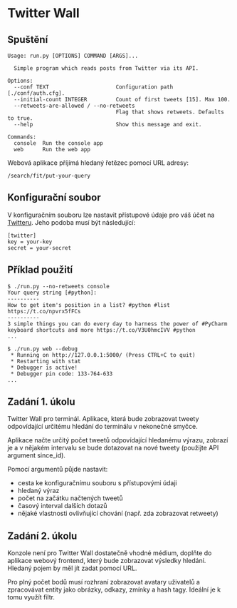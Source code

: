 # Twitter Wall

## Spuštění

```
Usage: run.py [OPTIONS] COMMAND [ARGS]...

  Simple program which reads posts from Twitter via its API.

Options:
  --conf TEXT                     Configuration path [./conf/auth.cfg].
  --initial-count INTEGER         Count of first tweets [15]. Max 100.
  --retweets-are-allowed / --no-retweets
                                  Flag that shows retweets. Defaults to true.
  --help                          Show this message and exit.

Commands:
  console  Run the console app
  web      Run the web app
```

Webová aplikace příjímá hledaný řetězec pomocí URL adresy:

```
/search/fit/put-your-query
```

## Konfigurační soubor

V konfiguračním souboru lze nastavit přístupové údaje pro váš účet na [Twitteru](https://twitter.com/). Jeho podoba musí být následující:

```
[twitter]
key = your-key
secret = your-secret
```

## Příklad použití

```
$ ./run.py --no-retweets console
Your query string [#python]: 
----------
How to get item's position in a list? #python #list https://t.co/npvrx5fFCs
----------
3 simple things you can do every day to harness the power of #PyCharm keyboard shortcuts and more https://t.co/V3U0hmcIVV #python
...
```

```
$ ./run.py web --debug
 * Running on http://127.0.0.1:5000/ (Press CTRL+C to quit)
 * Restarting with stat
 * Debugger is active!
 * Debugger pin code: 133-764-633
...
```

## Zadání 1. úkolu

Twitter Wall pro terminál. Aplikace, která bude zobrazovat tweety odpovídající určitému hledání do terminálu v nekonečné smyčce.

Aplikace načte určitý počet tweetů odpovídající hledanému výrazu, zobrazí je a v nějakém intervalu se bude dotazovat na nové tweety (použijte API argument since_id).
	
Pomocí argumentů půjde nastavit:

* cesta ke konfiguračnímu souboru s přístupovými údaji
* hledaný výraz
* počet na začátku načtených tweetů
* časový interval dalších dotazů
* nějaké vlastnosti ovlivňující chování (např. zda zobrazovat retweety)

## Zadání 2. úkolu

Konzole není pro Twitter Wall dostatečně vhodné médium, doplňte do aplikace webový frontend, který bude zobrazovat výsledky hledání. Hledaný pojem by měl jít zadat pomocí URL.

Pro plný počet bodů musí rozhraní zobrazovat avatary uživatelů a zpracovávat entity jako obrázky, odkazy, zmínky a hash tagy. Ideální je k tomu využít filtr.
